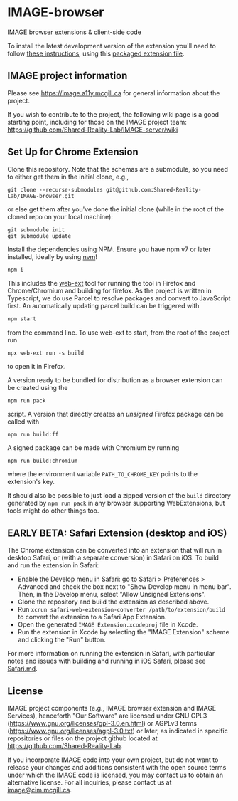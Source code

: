 # IMAGE-browser
IMAGE browser extensions &amp; client-side code

To install the latest development version of the extension you'll need to follow [these instructions](https://github.com/Shared-Reality-Lab/IMAGE-browser/wiki/Installing-Development-Extensions), using this [packaged extension file](https://nightly.link/Shared-Reality-Lab/IMAGE-browser/workflows/typescript-check/main/extension.zip).

## IMAGE project information
Please see https://image.a11y.mcgill.ca for general information about the project.

If you wish to contribute to the project, the following wiki page is a good starting point, including for those on the IMAGE project team:
https://github.com/Shared-Reality-Lab/IMAGE-server/wiki

## Set Up for Chrome Extension

Clone this repository. Note that the schemas are a submodule, so you need to either get them in the initial clone, e.g.,
```
git clone --recurse-submodules git@github.com:Shared-Reality-Lab/IMAGE-browser.git
```

or else get them after you've done the initial clone (while in the root of the cloned repo on your local machine):
```
git submodule init
git submodule update
```

Install the dependencies using NPM.
Ensure you have npm v7 or later installed, ideally by using [nvm](https://github.com/nvm-sh/nvm)!
```bash
npm i
```
This includes the [web-ext](https://github.com/mozilla/web-ext) tool for running the tool in Firefox and Chrome/Chromium and building for firefox.
As the project is written in Typescript, we do use Parcel to resolve packages and convert to JavaScript first.
An automatically updating parcel build can be triggered with
```bash
npm start
```
from the command line.
To use web-ext to start, from the root of the project run
```
npx web-ext run -s build
```
to open it in Firefox.

A version ready to be bundled for distribution as a browser extension can be created using the
```
npm run pack
```
script.
A version that directly creates an *unsigned* Firefox package can be called with
```
npm run build:ff
```

A signed package can be made with Chromium by running
```
npm run build:chromium
```
where the environment variable `PATH_TO_CHROME_KEY` points to the extension's key.

It should also be possible to just load a zipped version of the `build` directory generated by `npm run pack` in any browser supporting WebExtensions, but tools might do other things too.

## EARLY BETA: Safari Extension (desktop and iOS)
The Chrome extension can be converted into an extension that will run in desktop Safari, or (with a separate conversion) in Safari on iOS. To build and run the extension in Safari:

- Enable the Develop menu in Safari: go to Safari > Preferences > Advanced and check the box next to "Show Develop menu in menu bar". Then, in the Develop menu, select "Allow Unsigned Extensions".
- Clone the repository and build the extension as described above.
- Run `xcrun safari-web-extension-converter /path/to/extension/build` to convert the extension to a Safari App Extension.
- Open the generated `IMAGE Extension.xcodeproj` file in Xcode.
- Run the extension in Xcode by selecting the "IMAGE Extension" scheme and clicking the "Run" button.

For more information on running the extension in Safari, with particular notes and issues with building and running in iOS Safari, please see [Safari.md](Safari.md).


## License

IMAGE project components (e.g., IMAGE browser extension and IMAGE Services), henceforth "Our Software" are licensed under GNU GPL3 (https://www.gnu.org/licenses/gpl-3.0.en.html) or AGPLv3 terms (https://www.gnu.org/licenses/agpl-3.0.txt) or later, as indicated in specific repositories or files on the project github located at https://github.com/Shared-Reality-Lab.

If you incorporate IMAGE code into your own project, but do not want to release your changes and additions consistent with the open source terms under which the IMAGE code is licensed, you may contact us to obtain an alternative license. For all inquiries, please contact us at image@cim.mcgill.ca.
